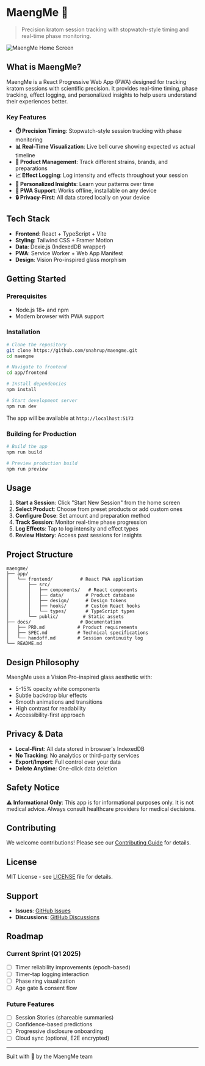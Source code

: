 # MaengMe 🌿

> Precision kratom session tracking with stopwatch-style timing and real-time phase monitoring.

![MaengMe Home Screen](./docs/screenshot.png)

## What is MaengMe?

MaengMe is a React Progressive Web App (PWA) designed for tracking kratom sessions with scientific precision. It provides real-time timing, phase tracking, effect logging, and personalized insights to help users understand their experiences better.

### Key Features

- **⏱️ Precision Timing**: Stopwatch-style session tracking with phase monitoring
- **📊 Real-Time Visualization**: Live bell curve showing expected vs actual timeline
- **💊 Product Management**: Track different strains, brands, and preparations
- **📈 Effect Logging**: Log intensity and effects throughout your session
- **🎯 Personalized Insights**: Learn your patterns over time
- **📱 PWA Support**: Works offline, installable on any device
- **🔒 Privacy-First**: All data stored locally on your device

## Tech Stack

- **Frontend**: React + TypeScript + Vite
- **Styling**: Tailwind CSS + Framer Motion
- **Data**: Dexie.js (IndexedDB wrapper)
- **PWA**: Service Worker + Web App Manifest
- **Design**: Vision Pro-inspired glass morphism

## Getting Started

### Prerequisites

- Node.js 18+ and npm
- Modern browser with PWA support

### Installation

```bash
# Clone the repository
git clone https://github.com/snahrup/maengme.git
cd maengme

# Navigate to frontend
cd app/frontend

# Install dependencies
npm install

# Start development server
npm run dev
```

The app will be available at `http://localhost:5173`

### Building for Production

```bash
# Build the app
npm run build

# Preview production build
npm run preview
```

## Usage

1. **Start a Session**: Click "Start New Session" from the home screen
2. **Select Product**: Choose from preset products or add custom ones
3. **Configure Dose**: Set amount and preparation method
4. **Track Session**: Monitor real-time phase progression
5. **Log Effects**: Tap to log intensity and effect types
6. **Review History**: Access past sessions for insights

## Project Structure

```
maengme/
├── app/
│   └── frontend/          # React PWA application
│       ├── src/
│       │   ├── components/   # React components
│       │   ├── data/        # Product database
│       │   ├── design/      # Design tokens
│       │   ├── hooks/       # Custom React hooks
│       │   └── types/       # TypeScript types
│       └── public/         # Static assets
├── docs/                  # Documentation
│   ├── PRD.md            # Product requirements
│   ├── SPEC.md           # Technical specifications
│   └── handoff.md        # Session continuity log
└── README.md
```

## Design Philosophy

MaengMe uses a Vision Pro-inspired glass aesthetic with:
- 5-15% opacity white components
- Subtle backdrop blur effects
- Smooth animations and transitions
- High contrast for readability
- Accessibility-first approach

## Privacy & Data

- **Local-First**: All data stored in browser's IndexedDB
- **No Tracking**: No analytics or third-party services
- **Export/Import**: Full control over your data
- **Delete Anytime**: One-click data deletion

## Safety Notice

⚠️ **Informational Only**: This app is for informational purposes only. It is not medical advice. Always consult healthcare providers for medical decisions.

## Contributing

We welcome contributions! Please see our [Contributing Guide](./CONTRIBUTING.md) for details.

## License

MIT License - see [LICENSE](./LICENSE) file for details.

## Support

- **Issues**: [GitHub Issues](https://github.com/snahrup/maengme/issues)
- **Discussions**: [GitHub Discussions](https://github.com/snahrup/maengme/discussions)

## Roadmap

### Current Sprint (Q1 2025)
- [ ] Timer reliability improvements (epoch-based)
- [ ] Timer-tap logging interaction
- [ ] Phase ring visualization
- [ ] Age gate & consent flow

### Future Features
- [ ] Session Stories (shareable summaries)
- [ ] Confidence-based predictions
- [ ] Progressive disclosure onboarding
- [ ] Cloud sync (optional, E2E encrypted)

---

Built with 💚 by the MaengMe team